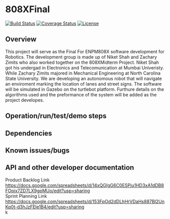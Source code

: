 # 808XFinal

[![Build Status](https://travis-ci.com/zzimits/808XFinal.svg?branch=master)](https://travis-ci.com/zzimits/808XFinal)
[![Coverage Status](https://coveralls.io/repos/github/zzimits/808XFinal/badge.svg?branch=master)](https://coveralls.io/github/zzimits/808XFinal?branch=master)
[![License](https://img.shields.io/badge/License-BSD%203--Clause-blue.svg)](https://opensource.org/licenses/BSD-3-Clause)

## Overview
This project will serve as the Final For ENPM808X software development for Robotics. The development group is made up of Niket Shah and Zachary Zimits who also worked together on the 808XMidterm Project. Niket Shah got his undergad in Electronics and Telecomunication at Mumbai Univeristy. While Zachary Zimits majored in Mechanical Engineering at North Carolina State University.  We are developing an autonomous robot that will navigate an enviroment marking the location of lanes and street signs. The software will be simulated in Gazebo on the turtlebot platform. Furthure details on the algorithms used and the preformance of the system will be added as the project developes.

## Operation/run/test/demo steps

## Dependencies

## Known issues/bugs

## API and other developer documentation

Product Backlog Link<br/>
https://docs.google.com/spreadsheets/d/14xQGIgG6C0ESPju1HD3xA1dDB8FOpix7ZD7LX9gpMUo/edit?usp=sharing<br/>
Sprint Planning Link<br/>
https://docs.google.com/spreadsheets/d/153FpOd2dDLhHrVDaHs887Bl2UnKq0t-d3hJzFEle1B4/edit?usp=sharing<br/>k 
